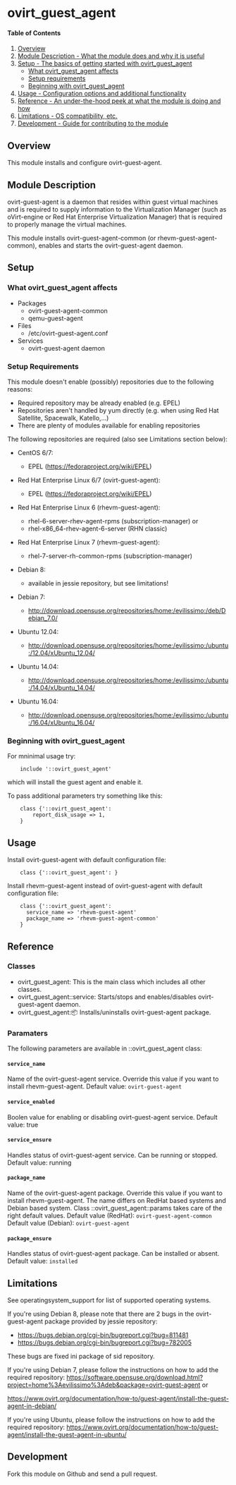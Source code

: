 # ovirt_guest_agent

#### Table of Contents

1. [Overview](#overview)
2. [Module Description - What the module does and why it is useful](#module-description)
3. [Setup - The basics of getting started with ovirt_guest_agent](#setup)
    * [What ovirt_guest_agent affects](#what-ovirt_guest_agent-affects)
    * [Setup requirements](#setup-requirements)
    * [Beginning with ovirt_guest_agent](#beginning-with-ovirt_guest_agent)
4. [Usage - Configuration options and additional functionality](#usage)
5. [Reference - An under-the-hood peek at what the module is doing and how](#reference)
5. [Limitations - OS compatibility, etc.](#limitations)
6. [Development - Guide for contributing to the module](#development)

## Overview

This module installs and configure ovirt-guest-agent.

## Module Description

ovirt-guest-agent is a daemon that resides within guest virtual machines and is
required to supply information to the Virtualization Manager (such as oVirt-engine
or Red Hat Enterprise Virtualization Manager) that is required to properly manage
the virtual machines.

This module installs ovirt-guest-agent-common (or rhevm-guest-agent-common), enables
and starts the ovirt-guest-agent daemon.

## Setup

### What ovirt_guest_agent affects

* Packages
    * ovirt-guest-agent-common
    * qemu-guest-agent
* Files
    * /etc/ovirt-guest-agent.conf
* Services
    * ovirt-guest-agent daemon

### Setup Requirements

This module doesn't enable (possibly) repositories due to the following reasons:
* Required repository may be already enabled (e.g. EPEL)
* Repositories aren't handled by yum directly (e.g. when using Red Hat Satellite,
Spacewalk, Katello,...)
* There are plenty of modules available for enabling repositories

The following repositories are required (also see Limitations section below):

* CentOS 6/7:
    * EPEL (https://fedoraproject.org/wiki/EPEL)

* Red Hat Enterprise Linux 6/7 (ovirt-guest-agent):
    * EPEL (https://fedoraproject.org/wiki/EPEL)

* Red Hat Enterprise Linux 6 (rhevm-guest-agent):
    * rhel-6-server-rhev-agent-rpms (subscription-manager) or
    * rhel-x86_64-rhev-agent-6-server (RHN classic)

* Red Hat Enterprise Linux 7 (rhevm-guest-agent):
    * rhel-7-server-rh-common-rpms (subscription-manager)

* Debian 8:
    * available in jessie repository, but see limitations!

* Debian 7:
    * http://download.opensuse.org/repositories/home:/evilissimo:/deb/Debian_7.0/

* Ubuntu 12.04:
    * http://download.opensuse.org/repositories/home:/evilissimo:/ubuntu:/12.04/xUbuntu_12.04/

* Ubuntu 14.04:
    * http://download.opensuse.org/repositories/home:/evilissimo:/ubuntu:/14.04/xUbuntu_14.04/

* Ubuntu 16.04:
    * http://download.opensuse.org/repositories/home:/evilissimo:/ubuntu:/16.04/xUbuntu_16.04/

### Beginning with ovirt_guest_agent

For mninimal usage try:

```puppet
    include '::ovirt_guest_agent'
```
 which will install the guest agent and enable it.

To pass additional parameters try something like this:

```puppet
    class {'::ovirt_guest_agent':
        report_disk_usage => 1,
    }
```

## Usage

Install ovirt-guest-agent with default configuration file:

```puppet
    class {'::ovirt_guest_agent': }
```

Install rhevm-guest-agent instead of ovirt-guest-agent with default
configuration file:

```puppet
    class {'::ovirt_guest_agent':
      service_name => 'rhevm-guest-agent'
      package_name => 'rhevm-guest-agent-common'
    }
```

## Reference

### Classes

* ovirt_guest_agent: This is the main class which includes all other classes.
* ovirt_guest_agent::service: Starts/stops and enables/disables ovirt-guest-agent daemon.
* ovirt_guest_agent::package: Installs/uninstalls ovirt-guest-agent package.

### Paramaters

The following parameters are available in ::ovirt_guest_agent class:

#### `service_name`
Name of the ovirt-guest-agent service. Override this value if you want to install
rhevm-guest-agent.
Default value: `ovirt-guest-agent`

#### `service_enabled`

Boolen value for enabling or disabling ovirt-guest-agent service.
Default value: true

#### `service_ensure`

Handles status of ovirt-guest-agent service. Can be running or stopped.
Default value: running

#### `package_name`

Name of the ovirt-guest-agent package. Override this value if you want to install
rhevm-guest-agent. The name differs on RedHat based systems and Debian based system.
Class ::ovirt_guest_agent::params takes care of the right default values.
Default value (RedHat): `ovirt-guest-agent-common`
Default value (Debian): `ovirt-guest-agent`

#### `package_ensure`

Handles status of ovirt-guest-agent package. Can be installed or absent.
Default value: `installed`

## Limitations

See operatingsystem_support for list of supported operating systems.

If you're using Debian 8, please note that there are 2 bugs in the ovirt-guest-agent package provided by jessie repository:

* https://bugs.debian.org/cgi-bin/bugreport.cgi?bug=811481
* https://bugs.debian.org/cgi-bin/bugreport.cgi?bug=782005

These bugs are fixed ini package of sid repository.


If you're using Debian 7, please follow the instructions on how to add the required repository:
https://software.opensuse.org/download.html?project=home%3Aevilissimo%3Adeb&package=ovirt-guest-agent
or

https://www.ovirt.org/documentation/how-to/guest-agent/install-the-guest-agent-in-debian/

If you're using Ubuntu, please follow the instructions on how to add the required repository:
https://www.ovirt.org/documentation/how-to/guest-agent/install-the-guest-agent-in-ubuntu/

## Development

Fork this module on Github and send a pull request.


